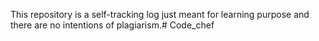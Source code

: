 This repository is a self-tracking log just meant for learning purpose and there are no intentions of plagiarism.# Code_chef
